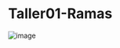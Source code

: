 # Taller01-Ramas
![image](https://github.com/Cykes07/Taller01-Ramas/assets/146979603/d97efee7-e415-494c-a252-4f7f32f0ff8a)
